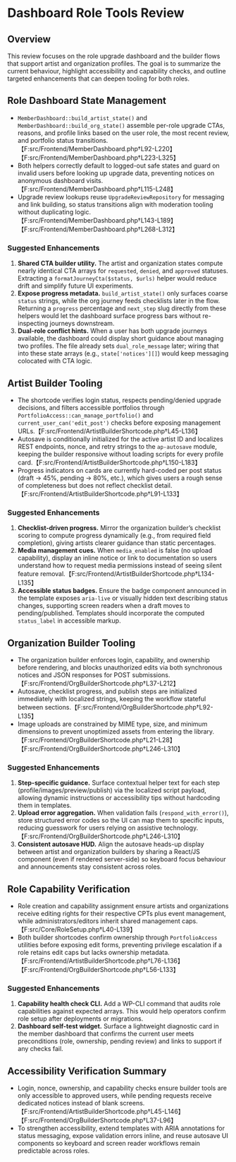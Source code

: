 # Dashboard Role Tools Review

## Overview
This review focuses on the role upgrade dashboard and the builder flows that support artist and organization profiles. The goal is to summarize the current behaviour, highlight accessibility and capability checks, and outline targeted enhancements that can deepen tooling for both roles.

## Role Dashboard State Management
- `MemberDashboard::build_artist_state()` and `MemberDashboard::build_org_state()` assemble per-role upgrade CTAs, reasons, and profile links based on the user role, the most recent review, and portfolio status transitions.【F:src/Frontend/MemberDashboard.php†L92-L220】【F:src/Frontend/MemberDashboard.php†L223-L325】
- Both helpers correctly default to logged-out safe states and guard on invalid users before looking up upgrade data, preventing notices on anonymous dashboard visits.【F:src/Frontend/MemberDashboard.php†L115-L248】
- Upgrade review lookups reuse `UpgradeReviewRepository` for messaging and link building, so status transitions align with moderation tooling without duplicating logic.【F:src/Frontend/MemberDashboard.php†L143-L189】【F:src/Frontend/MemberDashboard.php†L268-L312】

### Suggested Enhancements
1. **Shared CTA builder utility.** The artist and organization states compute nearly identical CTA arrays for `requested`, `denied`, and `approved` statuses. Extracting a `formatJourneyCta($status, $urls)` helper would reduce drift and simplify future UI experiments.
2. **Expose progress metadata.** `build_artist_state()` only surfaces coarse `status` strings, while the org journey feeds checklists later in the flow. Returning a `progress` percentage and `next_step` slug directly from these helpers would let the dashboard surface progress bars without re-inspecting journeys downstream.
3. **Dual-role conflict hints.** When a user has both upgrade journeys available, the dashboard could display short guidance about managing two profiles. The file already sets `dual_role_message` later; wiring that into these state arrays (e.g., `state['notices'][]`) would keep messaging colocated with CTA logic.

## Artist Builder Tooling
- The shortcode verifies login status, respects pending/denied upgrade decisions, and filters accessible portfolios through `PortfolioAccess::can_manage_portfolio()` and `current_user_can('edit_post')` checks before exposing management URLs.【F:src/Frontend/ArtistBuilderShortcode.php†L45-L136】
- Autosave is conditionally initialized for the active artist ID and localizes REST endpoints, nonce, and retry strings to the `ap-autosave` module, keeping the builder responsive without loading scripts for every profile card.【F:src/Frontend/ArtistBuilderShortcode.php†L150-L183】
- Progress indicators on cards are currently hard-coded per post status (draft → 45%, pending → 80%, etc.), which gives users a rough sense of completeness but does not reflect checklist detail.【F:src/Frontend/ArtistBuilderShortcode.php†L91-L133】

### Suggested Enhancements
1. **Checklist-driven progress.** Mirror the organization builder’s checklist scoring to compute progress dynamically (e.g., from required field completion), giving artists clearer guidance than static percentages.
2. **Media management cues.** When `media_enabled` is false (no upload capability), display an inline notice or link to documentation so users understand how to request media permissions instead of seeing silent feature removal.【F:src/Frontend/ArtistBuilderShortcode.php†L134-L135】
3. **Accessible status badges.** Ensure the badge component announced in the template exposes `aria-live` or visually hidden text describing status changes, supporting screen readers when a draft moves to pending/published. Templates should incorporate the computed `status_label` in accessible markup.

## Organization Builder Tooling
- The organization builder enforces login, capability, and ownership before rendering, and blocks unauthorized edits via both synchronous notices and JSON responses for POST submissions.【F:src/Frontend/OrgBuilderShortcode.php†L37-L212】
- Autosave, checklist progress, and publish steps are initialized immediately with localized strings, keeping the workflow stateful between sections.【F:src/Frontend/OrgBuilderShortcode.php†L92-L135】
- Image uploads are constrained by MIME type, size, and minimum dimensions to prevent unoptimized assets from entering the library.【F:src/Frontend/OrgBuilderShortcode.php†L21-L28】【F:src/Frontend/OrgBuilderShortcode.php†L246-L310】

### Suggested Enhancements
1. **Step-specific guidance.** Surface contextual helper text for each step (profile/images/preview/publish) via the localized script payload, allowing dynamic instructions or accessibility tips without hardcoding them in templates.
2. **Upload error aggregation.** When validation fails (`respond_with_error()`), store structured error codes so the UI can map them to specific inputs, reducing guesswork for users relying on assistive technology.【F:src/Frontend/OrgBuilderShortcode.php†L246-L310】
3. **Consistent autosave HUD.** Align the autosave heads-up display between artist and organization builders by sharing a React/JS component (even if rendered server-side) so keyboard focus behaviour and announcements stay consistent across roles.

## Role Capability Verification
- Role creation and capability assignment ensure artists and organizations receive editing rights for their respective CPTs plus event management, while administrators/editors inherit shared management caps.【F:src/Core/RoleSetup.php†L40-L139】
- Both builder shortcodes confirm ownership through `PortfolioAccess` utilities before exposing edit forms, preventing privilege escalation if a role retains edit caps but lacks ownership metadata.【F:src/Frontend/ArtistBuilderShortcode.php†L76-L136】【F:src/Frontend/OrgBuilderShortcode.php†L56-L133】

### Suggested Enhancements
1. **Capability health check CLI.** Add a WP-CLI command that audits role capabilities against expected arrays. This would help operators confirm role setup after deployments or migrations.
2. **Dashboard self-test widget.** Surface a lightweight diagnostic card in the member dashboard that confirms the current user meets preconditions (role, ownership, pending review) and links to support if any checks fail.

## Accessibility Verification Summary
- Login, nonce, ownership, and capability checks ensure builder tools are only accessible to approved users, while pending requests receive dedicated notices instead of blank screens.【F:src/Frontend/ArtistBuilderShortcode.php†L45-L146】【F:src/Frontend/OrgBuilderShortcode.php†L37-L96】
- To strengthen accessibility, extend templates with ARIA annotations for status messaging, expose validation errors inline, and reuse autosave UI components so keyboard and screen reader workflows remain predictable across roles.

